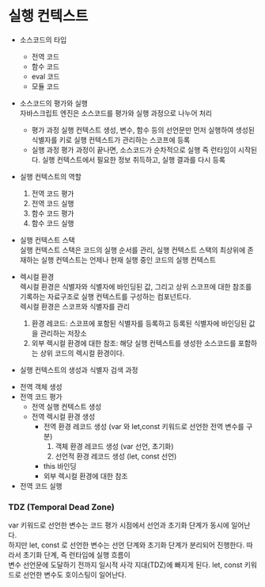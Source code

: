 # 실행 컨텍스트

* 소스코드의 타입</br>
  - 전역 코드
  - 함수 코드
  - eval 코드
  - 모듈 코드
    
* 소스코드의 평가와 실행 </br>
자바스크립트 엔진은 소스코드를 평가와 실행 과정으로 나누어 처리
  - 평가 과정
  실행 컨텍스트 생성, 변수, 함수 등의 선언문만 먼저 실행하여 생성된 식별자를 키로 실행 컨텍스트가 관리하는 스코프에 등록
  - 실행 과정
  평가 과정이 끝나면, 소스코드가 순차적으로 실행 즉 런타임이 시작된다. 실행 컨텍스트에서 필요한 정보 취득하고, 실행 결과를 다시 등록

* 실행 컨텍스트의 역할 
  1. 전역 코드 평가
  2. 전역 코드 실행
  3. 함수 코드 평가
  4. 함수 코드 실행

* 실행 컨텍스트 스택 </br>
실행 컨텍스트 스택은 코드의 실행 순서를 관리, 실행 컨텍스트 스택의 최상위에 존재하는 실행 컨텍스트는 언제나 현재 실행 중인 코드의 실행 컨텍스트

* 렉시컬 환경 </br>
렉시컬 환경은 식별자와 식별자에 바인딩된 값, 그리고 상위 스코프에 대한 참조를 기록하는 자료구조로 실행 컨텍스트를 구성하는 컴포넌트다. </br>
렉시컬 환경은 스코프와 식별자를 관리
  1. 환경 레코드: 스코프에 포함된 식별자를 등록하고 등록된 식별자에 바인딩된 값을 관리하는 저장소
  2. 외부 렉시컬 환경에 대한 참조: 해당 실행 컨텍스트를 생성한 소스코드를 포함하는 상위 코드의 렉시컬 환경이다. 
 
* 실행 컨텍스트의 생성과 식별자 검색 과정 
- 전역 객체 생성
- 전역 코드 평가
  - 전역 실행 컨텍스트 생성 </br>
  - 전역 렉시컬 환경 생성
    - 전역 환경 레코드 생성 (var 와 let,const 키워드로 선언한 전역 변수를 구분)
      1. 객체 환경 레코드 생성 (var 선언, 초기화)
      2. 선언적 환경 레코드 생성 (let, const 선언)
    - this 바인딩
    - 외부 렉시컬 환경에 대한 참조
- 전역 코드 실행

### TDZ (Temporal Dead Zone)
var 키워드로 선언한 변수는 코드 평가 시점에서 선언과 초기화 단계가 동시에 일어난다. </br>
하지만 let, const 로 선언한 변수는 선언 단계와 초기화 단계가 분리되어 진행한다. 따라서 초기화 단계, 즉 런타임에 실행 흐름이 </br>
변수 선언문에 도달하기 전까지 일시적 사각 지대(TDZ)에 빠지게 된다. let, const 키워드로 선언한 변수도 호이스팅이 일어난다.
